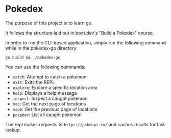# Pokedex

The purpose of this project is to learn go.  

It follows the structure laid out in boot.dev's "Build a Pokedex" course.

In order to run the CLI-based application, simply run the following command while in the pokedex-go directory:

`go build && ./pokedex-go`

You can use the following commands:

- `catch`: Attempt to catch a pokemon
- `exit`: Exits the REPL
- `explore`: Explore a specific location area
- `help`: Displays a help message
- `inspect`: Inspect a caught pokemon
- `map`: Get the next page of locations
- `mapb`: Get the previous page of locations
- `pokedex`: List all caught pokemon

The repl makes requests to `https://pokeapi.co/` and caches results for fast lookup.